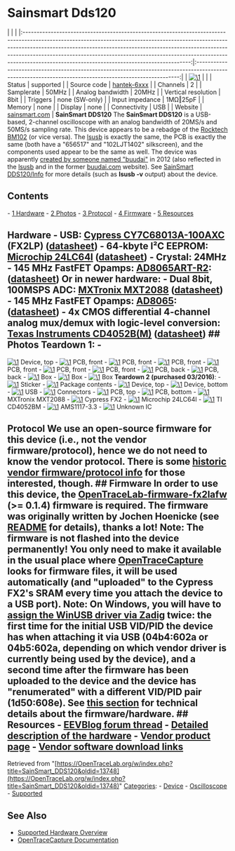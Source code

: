 # Sainsmart Dds120

| | | |:-----------------------------------------------------------------------------------------------------------------------------------------------------------------------------------------------------------------------------------------------------------------------------------------------------------------------------------------------------------------------------------:|:------------------------------------------------------------------------------------------------------------------------------------------------------:| | [![\1](../../assets/hardware/general/\2)](./File:Dds120_mugshot.png.html) | | | Status | supported | | Source code | [hantek-6xxx](http://github.com/OpenTraceLab/?p=OpenTraceCapture.git;a=tree;f=src/hardware/hantek-6xxx) | | Channels | 2 | | Samplerate | 50MHz | | Analog bandwidth | 20MHz | | Vertical resolution | 8bit | | Triggers | none (SW-only) | | Input impedance | 1MΩ‖25pF | | Memory | none | | Display | none | | Connectivity | USB | | Website | [sainsmart.com](http://www.sainsmart.com/sainsmart-dds-120-20m-50m-s-virtual-oscilloscope-silver.html) | **SainSmart DDS120** The **SainSmart DDS120** is a USB-based, 2-channel oscilloscope with an analog bandwidth of 20MS/s and 50MS/s sampling rate. This device appears to be a rebadge of the [Rocktech BM102](Rocktech_BM102.html "Rocktech BM102") (or vice versa). The [lsusb](SainSmart_DDS120/Info.html "SainSmart DDS120/Info") is exactly the same, the PCB is exactly the same (both have a "656517" and "102LJT1402" silkscreen), and the components used appear to be the same as well. The device was apparently [created by someone named "buudai"](https://translate.google.de/translate?sl=auto&tl=en&js=y&prev=_t&hl=en&ie=UTF-8&u=https%3A%2F%2Fweb.archive.org%2Fweb%2F20140520231246%2Fhttp%3A%2F%2Fbbs.21ic.com%2Ficview-350047-1-1.html&edit-text=&act=url) in 2012 (also reflected in the [lsusb](SainSmart_DDS120/Info.html "SainSmart DDS120/Info") and in the former [buudai.com](https://web.archive.org/web/20130403082149/http://www.buudai.com/) website). See [SainSmart DDS120/Info](SainSmart_DDS120/Info.html "SainSmart DDS120/Info") for more details (such as **lsusb -v** output) about the device. 
## Contents 
\- [1 Hardware](SainSmart_DDS120.html#Hardware) \- [2 Photos](SainSmart_DDS120.html#Photos) \- [3 Protocol](SainSmart_DDS120.html#Protocol) \- [4 Firmware](SainSmart_DDS120.html#Firmware) \- [5 Resources](SainSmart_DDS120.html#Resources) 
## Hardware \- **USB**: [Cypress CY7C68013A-100AXC](http://www.cypress.com/documentation/datasheets/cy7c68013a-cy7c68014a-cy7c68015a-cy7c68016a-ez-usb-fx2lp-usb) (FX2LP) ([datasheet](http://www.cypress.com/file/138911/download)) \- **64-kbyte I²C EEPROM**: [Microchip 24LC64I](http://www.microchip.com/wwwproducts/Devices.aspx?dDocName=en010831) ([datasheet](http://ww1.microchip.com/downloads/en/DeviceDoc/21189f.pdf)) \- **Crystal**: 24MHz \- **145 MHz FastFET Opamps**: [AD8065ART-R2](http://www.analog.com/en/products/amplifiers/operational-amplifiers/jfet-input-amplifiers/ad8065.html#product-overview): ([datasheet](http://www.analog.com/static/imported-files/data_sheets/AD8065_8066.pdf)) **Or in newer hardware:** \- **Dual 8bit, 100MSPS ADC**: [MXTronix MXT2088](https://translate.google.com/translate?hl=en&sl=zh-CN&tl=en&u=http%3A%2F%2Fwww.mxtronics.com%2Fn107%2Fn124%2Fn181%2Fn184%2Fc692%2Fcontent.html) ([datasheet](http://www.mxtronics.com/n107/n124/n181/n184/c692/attr/2630.pdf)) \- **145 MHz FastFET Opamps**: [AD8065](http://www.analog.com/en/products/amplifiers/operational-amplifiers/jfet-input-amplifiers/ad8065.html#product-overview): ([datasheet](http://www.analog.com/static/imported-files/data_sheets/AD8065_8066.pdf)) \- 4x **CMOS differential 4-channel analog mux/demux with logic-level conversion**: [Texas Instruments CD4052B(M)](http://www.ti.com/product/cd4052b/description) ([datasheet](http://www.ti.com/lit/gpn/cd4052b)) ## Photos **Teardown 1**: \- 
[![\1](../../assets/hardware/general/\2)](./File:Dds120_mugshot.png.html)
Device, top
\- 
[![\1](../../assets/hardware/general/\2)](./File:DDS120_Top_20141024_0540p.jpg.html)
PCB, front
\- 
[![\1](../../assets/hardware/general/\2)](./File:Sainsmart_dds120_front_1.jpg.html)
PCB, front
\- 
[![\1](../../assets/hardware/general/\2)](./File:Sainsmart_dds120_front_2.jpg.html)
PCB, front
\- 
[![\1](../../assets/hardware/general/\2)](./File:Sainsmart_dds120_front_3.jpg.html)
PCB, front
\- 
[![\1](../../assets/hardware/general/\2)](./File:Sainsmart_dds120_front_4.jpg.html)
PCB, front
\- 
[![\1](../../assets/hardware/general/\2)](./File:Sainsmart_dds120_front_5.jpg.html)
PCB, front
\- 
[![\1](../../assets/hardware/general/\2)](./File:Sainsmart_dds120_back_1.jpg.html)
PCB, back
\- 
[![\1](../../assets/hardware/general/\2)](./File:Sainsmart_dds120_back_2.jpg.html)
PCB, back
\- 
[![\1](../../assets/hardware/general/\2)](./File:Sainsmart_dds120_box_1.jpg.html)
Box
\- 
[![\1](../../assets/hardware/general/\2)](./File:Sainsmart_dds120_box_2.jpg.html)
Box
\- 
[![\1](../../assets/hardware/general/\2)](./File:Sainsmart_dds120_box_3.jpg.html)
Box
**Teardown 2 (purchased 03/2016)**: \- 
[![\1](../../assets/hardware/general/\2)](./File:Saintsmart_dds120_sticker.jpg.html)
Sticker
\- 
[![\1](../../assets/hardware/general/\2)](./File:Saintsmart_dds120_package_contents.jpg.html)
Package contents
\- 
[![\1](../../assets/hardware/general/\2)](./File:Saintsmart_dds120_device_top.jpg.html)
Device, top
\- 
[![\1](../../assets/hardware/general/\2)](./File:Saintsmart_dds120_device_bottom.jpg.html)
Device, bottom
\- 
[![\1](../../assets/hardware/general/\2)](./File:Saintsmart_dds120_usb.jpg.html)
USB
\- 
[![\1](../../assets/hardware/general/\2)](./File:Saintsmart_dds120_connectors.jpg.html)
Connectors
\- 
[![\1](../../assets/hardware/general/\2)](./File:Saintsmart_dds120_pcb_top.jpg.html)
PCB, top
\- 
[![\1](../../assets/hardware/general/\2)](./File:Saintsmart_dds120_pcb_bottom.jpg.html)
PCB, bottom
\- 
[![\1](../../assets/hardware/general/\2)](./File:Saintsmart_dds120_mxt2088.jpg.html)
MXTronix MXT2088
\- 
[![\1](../../assets/hardware/general/\2)](./File:Saintsmart_dds120_fx2.jpg.html)
Cypress FX2
\- 
[![\1](../../assets/hardware/general/\2)](./File:Saintsmart_dds120_microchip_24lc64i.jpg.html)
Microchip 24LC64I
\- 
[![\1](../../assets/hardware/general/\2)](./File:Saintsmart_dds120_ti_cd4052bm.jpg.html)
TI CD4052BM
\- 
[![\1](../../assets/hardware/general/\2)](./File:Saintsmart_dds120_ams1117-3.3.jpg.html)
AMS1117-3.3
\- 
[![\1](../../assets/hardware/general/\2)](./File:Saintsmart_dds120_nais_210eh_347.jpg.html)
Unknown IC
## Protocol We use an open-source firmware for this device (i.e., not the vendor firmware/protocol), hence we do not need to know the vendor protocol. There is some [historic vendor firmware/protocol info](SainSmart_DDS120/Info.html#Vendor_firmware "SainSmart DDS120/Info") for those interested, though. ## Firmware In order to use this device, the [OpenTraceLab-firmware-fx2lafw](Fx2lafw.html "Fx2lafw") (\>= 0.1.4) firmware is required. The firmware was originally written by Jochen Hoenicke (see [README](http://github.com/OpenTraceLab/?p=OpenTraceLab-firmware-fx2lafw.git;a=blob;f=README) for details), thanks a lot! **Note**: The firmware is **not** flashed into the device permanently! You only need to make it available in the usual place where [OpenTraceCapture](OpenTraceCapture.html "OpenTraceCapture") looks for firmware files, it will be used automatically (and "uploaded" to the Cypress FX2's SRAM every time you attach the device to a USB port). **Note**: On Windows, you will have to [assign the WinUSB driver via Zadig](Windows.html#Device_specific_USB_driver "Windows") **twice**: the first time for the initial USB VID/PID the device has when attaching it via USB (04b4:602a or 04b5:602a, depending on which vendor driver is currently being used by the device), and a second time after the firmware has been uploaded to the device and the device has "renumerated" with a different VID/PID pair (1d50:608e). See [this section](SainSmart_DDS120/Info.html#Open-source_firmware_details "SainSmart DDS120/Info") for technical details about the firmware/hardware. ## Resources \- [EEVBlog forum thread](http://www.eevblog.com/forum/testgear/sainsmart-dds120-usb-oscilloscope-\(buudai-bm102\)/) \- [Detailed description of the hardware](http://www.360customs.de/en/2014/10/usb-oszilloskop-sainsmart-dds120-2-kanal-20mhz-50msps-buudairocktech-bm102/) \- [Vendor product page](http://www.sainsmart.com/sainsmart-dds-120-20m-50m-s-virtual-oscilloscope-silver.html) \- [Vendor software download links](https://www.eevblog.com/forum/testgear/saintsmart-dds120-software-download/msg818124/#msg818124)
Retrieved from "[https://OpenTraceLab.org/w/index.php?title=SainSmart_DDS120&oldid=13748](https://OpenTraceLab.org/w/index.php?title=SainSmart_DDS120&oldid=13748)" 
[Categories](specialcategories-specialcategories.md): \- [Device](./Category:Device.html "Category:Device") \- [Oscilloscope](./Category:Oscilloscope.html "Category:Oscilloscope") \- [Supported](./Category:Supported.html "Category:Supported")

## See Also
- [Supported Hardware Overview](../supported-hardware.md)
- [OpenTraceCapture Documentation](../../opentracecapture/overview.md)
